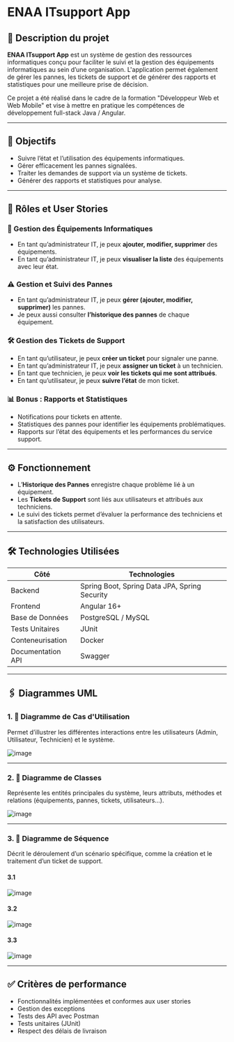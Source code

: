 # ENAA ITsupport App

## 📌 Description du projet

**ENAA ITsupport App** est un système de gestion des ressources informatiques conçu pour faciliter le suivi et la gestion des équipements informatiques au sein d’une organisation. L'application permet également de gérer les pannes, les tickets de support et de générer des rapports et statistiques pour une meilleure prise de décision.

Ce projet a été réalisé dans le cadre de la formation "Développeur Web et Web Mobile" et vise à mettre en pratique les compétences de développement full-stack Java / Angular.

---

## 🎯 Objectifs

- Suivre l’état et l’utilisation des équipements informatiques.
- Gérer efficacement les pannes signalées.
- Traiter les demandes de support via un système de tickets.
- Générer des rapports et statistiques pour analyse.

---

## 👤 Rôles et User Stories

### 🔧 Gestion des Équipements Informatiques
- En tant qu’administrateur IT, je peux **ajouter, modifier, supprimer** des équipements.
- En tant qu’administrateur IT, je peux **visualiser la liste** des équipements avec leur état.

### ⚠️ Gestion et Suivi des Pannes
- En tant qu’administrateur IT, je peux **gérer (ajouter, modifier, supprimer)** les pannes.
- Je peux aussi consulter **l’historique des pannes** de chaque équipement.

### 🛠️ Gestion des Tickets de Support
- En tant qu’utilisateur, je peux **créer un ticket** pour signaler une panne.
- En tant qu’administrateur IT, je peux **assigner un ticket** à un technicien.
- En tant que technicien, je peux **voir les tickets qui me sont attribués**.
- En tant qu’utilisateur, je peux **suivre l’état** de mon ticket.

### 📊 Bonus : Rapports et Statistiques
- Notifications pour tickets en attente.
- Statistiques des pannes pour identifier les équipements problématiques.
- Rapports sur l’état des équipements et les performances du service support.

---

## ⚙️ Fonctionnement

- L’**Historique des Pannes** enregistre chaque problème lié à un équipement.
- Les **Tickets de Support** sont liés aux utilisateurs et attribués aux techniciens.
- Le suivi des tickets permet d’évaluer la performance des techniciens et la satisfaction des utilisateurs.

---

## 🛠️ Technologies Utilisées

| Côté | Technologies |
|------|--------------|
| Backend | Spring Boot, Spring Data JPA, Spring Security |
| Frontend | Angular 16+ |
| Base de Données | PostgreSQL / MySQL |
| Tests Unitaires | JUnit |
| Conteneurisation | Docker |
| Documentation API | Swagger |


---

## 🖇️ Diagrammes UML

### 1. 📌 Diagramme de Cas d'Utilisation
Permet d’illustrer les différentes interactions entre les utilisateurs (Admin, Utilisateur, Technicien) et le système.

![image](https://github.com/user-attachments/assets/b4289904-013e-416e-a4f2-2bb1fec433d4)


---

### 2. 🧩 Diagramme de Classes
Représente les entités principales du système, leurs attributs, méthodes et relations (équipements, pannes, tickets, utilisateurs...).

![image](https://github.com/user-attachments/assets/bd635f15-ca1c-4c81-bc38-20e1386787ae)

---

### 3. 🔄 Diagramme de Séquence
Décrit le déroulement d’un scénario spécifique, comme la création et le traitement d’un ticket de support.

#### 3.1 
![image](https://github.com/user-attachments/assets/1b7d798c-f1f8-41bd-a791-57475c949416)

#### 3.2
![image](https://github.com/user-attachments/assets/4c5dfbc0-22fa-4dee-b9d2-be5f6221c79f)


#### 3.3
![image](https://github.com/user-attachments/assets/23f1d538-4b66-4685-a745-70987e48785a)


---

## ✅ Critères de performance

- Fonctionnalités implémentées et conformes aux user stories
- Gestion des exceptions
- Tests des API avec Postman
- Tests unitaires (JUnit)
- Respect des délais de livraison
